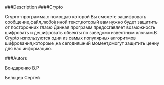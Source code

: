 ###Description
####Crypto

Crypro-программа,с помощью которой Вы сможете зашифровать сообщение,файл,любой иной текст,который вам нужно будет  защитить от посторонних глазю
Данная программ предоставляет возможность шифровать и дешифровать обьекты по заведомо известным ключам.В Crypto изпользуются одни из самых популярных алгоритмов шифрования,котороые ,на сегодняшний момент,смогут защитить ценну для вас информацию.



###Autors

Бондаренко В.Р

Бельцер Сергей
